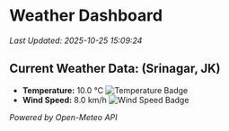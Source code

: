 
# Weather Dashboard

_Last Updated: 2025-10-25 15:09:24_

## Current Weather Data: (Srinagar, JK)
- **Temperature:** 10.0 °C ![Temperature Badge](https://img.shields.io/badge/Temperature-Low%20Temp-blue)
- **Wind Speed:** 8.0 km/h ![Wind Speed Badge](https://img.shields.io/badge/Wind%20Speed-Light%20Wind-blue)

*Powered by Open-Meteo API*
